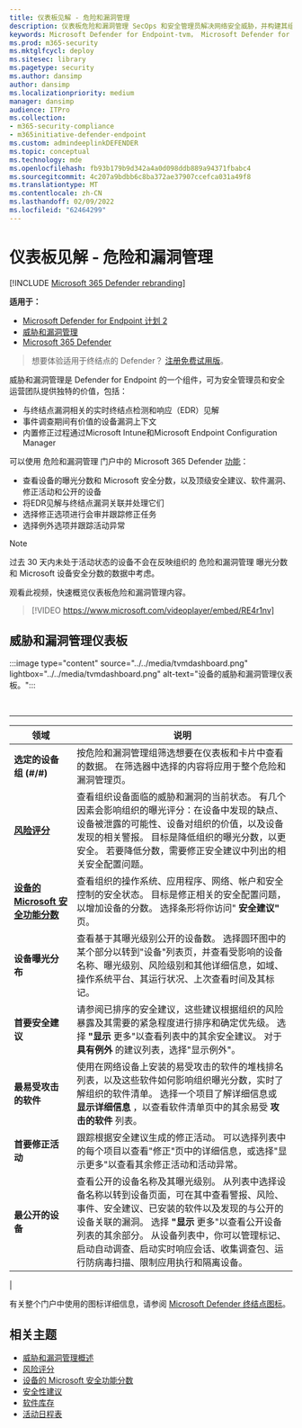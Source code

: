 ```yaml
---
title: 仪表板见解 - 危险和漏洞管理
description: 仪表板危险和漏洞管理 SecOps 和安全管理员解决网络安全威胁，并构建其组织的安全恢复能力。
keywords: Microsoft Defender for Endpoint-tvm， Microsoft Defender for Endpoint-tvm dashboard， 威胁 & 漏洞管理， 危险和漏洞管理， 基于风险的威胁 & 漏洞管理， 安全配置， 适用于设备的 Microsoft 安全分数， 曝光分数
ms.prod: m365-security
ms.mktglfcycl: deploy
ms.sitesec: library
ms.pagetype: security
ms.author: dansimp
author: dansimp
ms.localizationpriority: medium
manager: dansimp
audience: ITPro
ms.collection:
- m365-security-compliance
- m365initiative-defender-endpoint
ms.custom: admindeeplinkDEFENDER
ms.topic: conceptual
ms.technology: mde
ms.openlocfilehash: fb93b179b9d342a4a0d098ddb889a94371fbabc4
ms.sourcegitcommit: 4c207a9bdbb6c8ba372ae37907ccefca031a49f8
ms.translationtype: MT
ms.contentlocale: zh-CN
ms.lasthandoff: 02/09/2022
ms.locfileid: "62464299"
---
```

# <a name="dashboard-insights---threat-and-vulnerability-management"></a>仪表板见解 - 危险和漏洞管理

[!INCLUDE [Microsoft 365 Defender rebranding](../../includes/microsoft-defender.md)]

**适用于：**

- [Microsoft Defender for Endpoint 计划 2](https://go.microsoft.com/fwlink/p/?linkid=2154037)
- [威胁和漏洞管理](next-gen-threat-and-vuln-mgt.md)
- [Microsoft 365 Defender](https://go.microsoft.com/fwlink/?linkid=2118804)

> 想要体验适用于终结点的 Defender？ [注册免费试用版](https://signup.microsoft.com/create-account/signup?products=7f379fee-c4f9-4278-b0a1-e4c8c2fcdf7e&ru=https://aka.ms/MDEp2OpenTrial?ocid=docs-wdatp-portaloverview-abovefoldlink)。

威胁和漏洞管理是 Defender for Endpoint 的一个组件，可为安全管理员和安全运营团队提供独特的价值，包括：

- 与终结点漏洞相关的实时终结点检测和响应（EDR）见解
- 事件调查期间有价值的设备漏洞上下文
- 内置修正过程通过Microsoft Intune和Microsoft Endpoint Configuration Manager

可以使用 危险和漏洞管理 门户中的 Microsoft 365 Defender <a href="https://go.microsoft.com/fwlink/p/?linkid=2077139" target="_blank">功能</a>：

- 查看设备的曝光分数和 Microsoft 安全分数，以及顶级安全建议、软件漏洞、修正活动和公开的设备
- 将EDR见解与终结点漏洞关联并处理它们
- 选择修正选项进行会审并跟踪修正任务
- 选择例外选项并跟踪活动异常

> [!NOTE]
> 过去 30 天内未处于活动状态的设备不会在反映组织的 危险和漏洞管理 曝光分数和 Microsoft 设备安全分数的数据中考虑。

观看此视频，快速概览仪表板危险和漏洞管理内容。

> [!VIDEO https://www.microsoft.com/videoplayer/embed/RE4r1nv]

## <a name="threat-and-vulnerability-management-dashboard"></a>威胁和漏洞管理仪表板

:::image type="content" source="../../media/tvmdashboard.png" lightbox="../../media/tvmdashboard.png" alt-text="设备的威胁和漏洞管理仪表板。":::

<br>

****

|领域|说明|
|---|---|
|**选定的设备组 (#/#)**|按危险和漏洞管理组筛选想要在仪表板和卡片中查看的数据。 在筛选器中选择的内容将应用于整个危险和漏洞管理页。|
|[**风险评分**](tvm-exposure-score.md)|查看组织设备面临的威胁和漏洞的当前状态。 有几个因素会影响组织的曝光评分：在设备中发现的缺点、设备被泄露的可能性、设备对组织的价值，以及设备发现的相关警报。 目标是降低组织的曝光分数，以更安全。 若要降低分数，需要修正安全建议中列出的相关安全配置问题。|
|[**设备的 Microsoft 安全功能分数**](tvm-microsoft-secure-score-devices.md)|查看组织的操作系统、应用程序、网络、帐户和安全控制的安全状态。 目标是修正相关的安全配置问题，以增加设备的分数。 选择条形将你访问" **安全建议"** 页。|
|**设备曝光分布**|查看基于其曝光级别公开的设备数。 选择圆环图中的某个部分以转到"设备"列表页，并查看受影响的设备名称、曝光级别、风险级别和其他详细信息，如域、操作系统平台、其运行状况、上次查看时间及其标记。|
|**首要安全建议**|请参阅已排序的安全建议，这些建议根据组织的风险暴露及其需要的紧急程度进行排序和确定优先级。 选择 **"显示** 更多"以查看列表中的其余安全建议。 对于 **具有例外** 的建议列表，选择"显示例外"。|
|**最易受攻击的软件**|使用在网络设备上安装的易受攻击的软件的堆栈排名列表，以及这些软件如何影响组织曝光分数，实时了解组织的软件清单。 选择一个项目了解详细信息或 **显示详细信息** ，以查看软件清单页中的其余易受 **攻击的软件** 列表。|
|**首要修正活动**|跟踪根据安全建议生成的修正活动。 可以选择列表中的每个项目以查看"修正"页中的详细信息，或选择"显示更多"以查看其余修正活动和活动异常。|
|**最公开的设备**|查看公开的设备名称及其曝光级别。 从列表中选择设备名称以转到设备页面，可在其中查看警报、风险、事件、安全建议、已安装的软件以及发现的与公开的设备关联的漏洞。 选择 **"显示** 更多"以查看公开设备列表的其余部分。 从设备列表中，你可以管理标记、启动自动调查、启动实时响应会话、收集调查包、运行防病毒扫描、限制应用执行和隔离设备。|
|

有关整个门户中使用的图标详细信息，请参阅 [Microsoft Defender 终结点图标](portal-overview.md#microsoft-defender-for-endpoint-icons)。

## <a name="related-topics"></a>相关主题

- [威胁和漏洞管理概述](next-gen-threat-and-vuln-mgt.md)
- [风险评分](tvm-exposure-score.md)
- [设备的 Microsoft 安全功能分数](tvm-microsoft-secure-score-devices.md)
- [安全性建议](tvm-security-recommendation.md)
- [软件库存](tvm-software-inventory.md)
- [活动日程表](threat-and-vuln-mgt-event-timeline.md)
